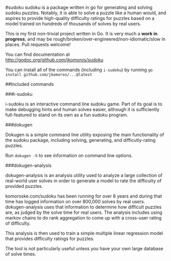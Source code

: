 #sudoku
sudoku is a package written in go for generating and solving sudoku puzzles. Notably, it is able to solve a puzzle like a human would, and aspires to provide high-quality difficulty ratings for puzzles based on a model trained on hundreds of thousands of solves by real users.

This is my first non-trivial project written in Go. It is very much a **work in progress**, and may be rough/broken/over-engineered/non-idiomatic/slow in places. Pull requests welcome!

You can find documentation at http://godoc.org/github.com/jkomoros/sudoku

You can install all of the commands (including `i-sudoku`) by running `go install github.com/jkomoros/...@latest`

##Included commands

###i-sudoku

i-sudoku is an interactive command line sudoku game. Part of its goal is to make debugging hints and human solves easier, although it is sufficiently full-featured to stand on its own as a fun sudoku program.

###dokugen

Dokugen is a simple command line utility exposing the main functionality of the sudoku package, including solving, generating, and difficutly-rating puzzles.

Run `dokugen -h` to see information on command line options.

###dokugen-analysis

dokugen-analysis is an analysis utility used to analyze a large collection of real-world user solves in order to generate a model to rate the difficulty of provided puzzles.

komoroske.com/sudoku has been running for over 8 years and during that time has logged information on over 800,000 solves by real users. dokugen-analysis uses that information to determine how difficult puzzles are, as judged by the solve time for real users. The analysis includes using markov chains to do rank aggregation to come up with a cross-user rating of difficulty.

This analysis is then used to train a simple multiple linear regression model that provides difficulty ratings for puzzles.

The tool is not particularly useful unless you have your own large database of solve times.
